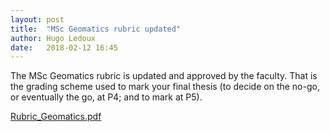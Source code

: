 ```yaml
---
layout: post
title:  "MSc Geomatics rubric updated"
author: Hugo Ledoux
date:   2018-02-12 16:45
---
```


The MSc Geomatics rubric is updated and approved by the faculty.
That is the grading scheme used to mark your final thesis (to decide on the no-go, or eventually the go, at P4; and to mark at P5).

[Rubric_Geomatics.pdf](https://3d.bk.tudelft.nl/courses/geo2020/rubric/Rubric_Geomatics.pdf)

